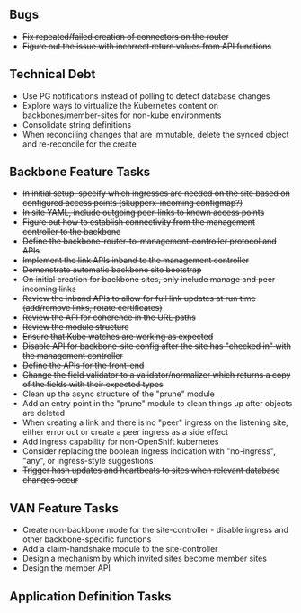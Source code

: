 ## Bugs
 - ~~Fix repeated/failed creation of connectors on the router~~
 - ~~Figure out the issue with incorrect return values from API functions~~

## Technical Debt
 - Use PG notifications instead of polling to detect database changes
 - Explore ways to virtualize the Kubernetes content on backbones/member-sites for non-kube environments
 - Consolidate string definitions
 - When reconciling changes that are immutable, delete the synced object and re-reconcile for the create

## Backbone Feature Tasks
 - ~~In initial setup, specify which ingresses are needed on the site based on configured access points (skupperx-incoming configmap?)~~
 - ~~In site YAML, include outgoing peer-links to known access points~~
 - ~~Figure out how to establish connectivity from the management controller to the backbone~~
 - ~~Define the backbone-router-to-management-controller protocol and APIs~~
 - ~~Implement the link APIs inband to the management controller~~
 - ~~Demonstrate automatic backbone site bootstrap~~
 - ~~On initial creation for backbone sites, only include manage and peer incoming links~~
 - ~~Review the inband APIs to allow for full link updates at run time (add/remove links, rotate certificates)~~
 - ~~Review the API for coherence in the URL paths~~
 - ~~Review the module structure~~
 - ~~Ensure that Kube watches are working as expected~~
 - ~~Disable API for backbone-site config after the site has "checked in" with the management controller~~
 - ~~Define the APIs for the front-end~~
 - ~~Change the field validator to a validator/normalizer which returns a copy of the fields with their expected types~~
 - Clean up the async structure of the "prune" module
 - Add an entry point in the "prune" module to clean things up after objects are deleted
 - When creating a link and there is no "peer" ingress on the listening site, either error out or create a peer ingress as a side effect
 - Add ingress capability for non-OpenShift kubernetes
 - Consider replacing the boolean ingress indication with "no-ingress", "any", or ingress-style suggestions
 - ~~Trigger hash updates and heartbeats to sites when relevant database changes occur~~

## VAN Feature Tasks
 - Create non-backbone mode for the site-controller - disable ingress and other backbone-specific functions
 - Add a claim-handshake module to the site-controller
 - Design a mechanism by which invited sites become member sites
 - Design the member API

## Application Definition Tasks
